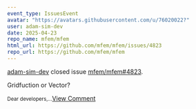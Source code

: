 ```yaml
---
event_type: IssuesEvent
avatar: "https://avatars.githubusercontent.com/u/76020022?"
user: adam-sim-dev
date: 2025-04-23
repo_name: mfem/mfem
html_url: https://github.com/mfem/mfem/issues/4823
repo_url: https://github.com/mfem/mfem
---
```


<a href='https://github.com/adam-sim-dev' target='_blank'>adam-sim-dev</a> closed issue <a href='https://github.com/mfem/mfem/issues/4823' target='_blank'>mfem/mfem#4823</a>.

<p>Gridfuction or Vector?</p><small>Dear developers,...</small><a href='https://github.com/mfem/mfem/issues/4823' target='_blank'>View Comment</a>